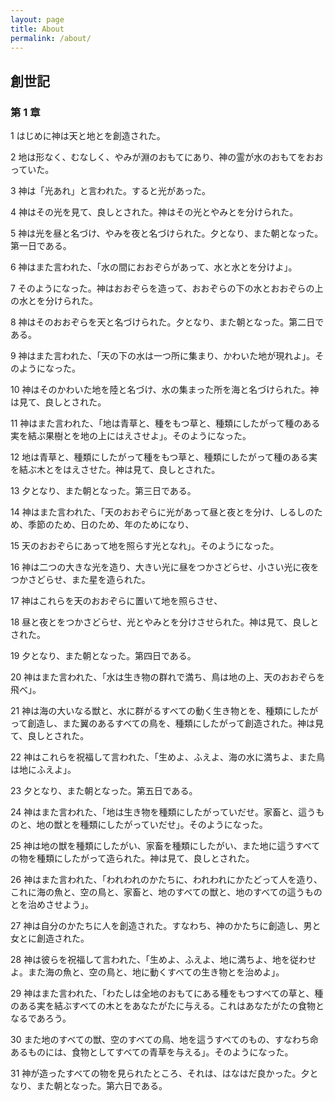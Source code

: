 ```yaml
---
layout: page
title: About
permalink: /about/
---
```


## 創世記
### 第 1 章
1 はじめに神は天と地とを創造された。

2 地は形なく、むなしく、やみが淵のおもてにあり、神の霊が水のおもてをおおっていた。

3 神は「光あれ」と言われた。すると光があった。

4 神はその光を見て、良しとされた。神はその光とやみとを分けられた。

5 神は光を昼と名づけ、やみを夜と名づけられた。夕となり、また朝となった。第一日である。

6 神はまた言われた、「水の間におおぞらがあって、水と水とを分けよ」。

7 そのようになった。神はおおぞらを造って、おおぞらの下の水とおおぞらの上の水とを分けられた。

8 神はそのおおぞらを天と名づけられた。夕となり、また朝となった。第二日である。

9 神はまた言われた、「天の下の水は一つ所に集まり、かわいた地が現れよ」。そのようになった。

10 神はそのかわいた地を陸と名づけ、水の集まった所を海と名づけられた。神は見て、良しとされた。

11 神はまた言われた、「地は青草と、種をもつ草と、種類にしたがって種のある実を結ぶ果樹とを地の上にはえさせよ」。そのようになった。

12 地は青草と、種類にしたがって種をもつ草と、種類にしたがって種のある実を結ぶ木とをはえさせた。神は見て、良しとされた。

13 夕となり、また朝となった。第三日である。

14 神はまた言われた、「天のおおぞらに光があって昼と夜とを分け、しるしのため、季節のため、日のため、年のためになり、

15 天のおおぞらにあって地を照らす光となれ」。そのようになった。

16 神は二つの大きな光を造り、大きい光に昼をつかさどらせ、小さい光に夜をつかさどらせ、また星を造られた。

17 神はこれらを天のおおぞらに置いて地を照らさせ、

18 昼と夜とをつかさどらせ、光とやみとを分けさせられた。神は見て、良しとされた。

19 夕となり、また朝となった。第四日である。

20 神はまた言われた、「水は生き物の群れで満ち、鳥は地の上、天のおおぞらを飛べ」。

21 神は海の大いなる獣と、水に群がるすべての動く生き物とを、種類にしたがって創造し、また翼のあるすべての鳥を、種類にしたがって創造された。神は見て、良しとされた。

22 神はこれらを祝福して言われた、「生めよ、ふえよ、海の水に満ちよ、また鳥は地にふえよ」。

23 夕となり、また朝となった。第五日である。

24 神はまた言われた、「地は生き物を種類にしたがっていだせ。家畜と、這うものと、地の獣とを種類にしたがっていだせ」。そのようになった。

25 神は地の獣を種類にしたがい、家畜を種類にしたがい、また地に這うすべての物を種類にしたがって造られた。神は見て、良しとされた。

26 神はまた言われた、「われわれのかたちに、われわれにかたどって人を造り、これに海の魚と、空の鳥と、家畜と、地のすべての獣と、地のすべての這うものとを治めさせよう」。

27 神は自分のかたちに人を創造された。すなわち、神のかたちに創造し、男と女とに創造された。

28 神は彼らを祝福して言われた、「生めよ、ふえよ、地に満ちよ、地を従わせよ。また海の魚と、空の鳥と、地に動くすべての生き物とを治めよ」。

29 神はまた言われた、「わたしは全地のおもてにある種をもつすべての草と、種のある実を結ぶすべての木とをあなたがたに与える。これはあなたがたの食物となるであろう。

30 また地のすべての獣、空のすべての鳥、地を這うすべてのもの、すなわち命あるものには、食物としてすべての青草を与える」。そのようになった。

31 神が造ったすべての物を見られたところ、それは、はなはだ良かった。夕となり、また朝となった。第六日である。 
